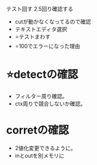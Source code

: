 テスト回す
2.5回り確認する





* cutが動かなくなってるので確認
* テキストエディタ選択
* ⭐️テストまわす
* ⭐️100でエラーになった理由


# ⭐️detectの確認
 * フィルター周り確認。
 * ctx周りで競合しないか確認。
# corretの確認
 * 2値化変更できるように。
 * inとoutを別メモリに

